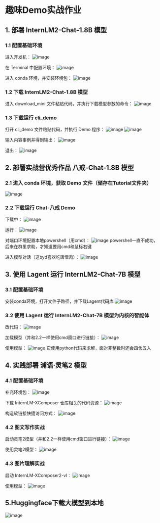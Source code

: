 # 趣味Demo实战作业

## 1. 部署 InternLM2-Chat-1.8B 模型

### 1.1 配置基础环境

进入开发机：
![image](https://github.com/Hajime1235/InternLM/assets/165744158/3a4ff381-cca6-4f80-9359-d232ffaf7db5)

在 Terminal 中配置环境：
![image](https://github.com/Hajime1235/InternLM/assets/165744158/11d92e01-7af5-4a14-8b89-978e5ee6ee5d)

进入 conda 环境，并安装环境包：
![image](https://github.com/Hajime1235/InternLM/assets/165744158/e4f20696-1c62-4fcb-ad7f-b07226356d1b)

### 1.2 下载 InternLM2-Chat-1.8B 模型

进入 download_mini 文件粘贴代码，并执行下载模型参数的命令：
![image](https://github.com/Hajime1235/InternLM/assets/165744158/458f86a0-fd6f-4846-a34d-43a37a941f8e)

### 1.3 下载运行 cli_demo

打开 cli_demo 文件粘贴代码，并执行 Demo 程序：
![image](https://github.com/Hajime1235/InternLM/assets/165744158/8fa01633-e4df-4ae3-b8a2-4f22fa3b7b8b)
![image](https://github.com/Hajime1235/InternLM/assets/165744158/617bba4c-90b8-40b4-bfeb-4f147ca3fb82)

输入内容事例并得到输出：
![image](https://github.com/Hajime1235/InternLM/assets/165744158/dd77d072-89eb-4460-a7fb-85bfcecbd5b4)

退出：
![image](https://github.com/Hajime1235/InternLM/assets/165744158/e17662ca-a817-4a08-9727-9b8750b3323e)


## 2. 部署实战营优秀作品 八戒-Chat-1.8B 模型

### 2.1 进入 conda 环境，获取 Demo 文件（储存在Tutorial文件夹）
![image](https://github.com/Hajime1235/InternLM/assets/165744158/6d816196-4114-4c5a-91ae-3c66e38cc443)

### 2.2 下载运行 Chat-八戒 Demo

下载中：
![image](https://github.com/Hajime1235/InternLM/assets/165744158/b350581a-86ce-4b48-bb4c-ede78d3bb0a2)

运行：
![image](https://github.com/Hajime1235/InternLM/assets/165744158/235419f3-1619-4755-86b7-6a68dde461a9)

对端口环境配置本地powershell（用cmd）：
![image](https://github.com/Hajime1235/InternLM/assets/165744158/c3eb28c0-40e6-4f9e-961a-10bc2bccd98c)
powershell一直不成功，后来在群里求助，才知道要用cmd和鼠标右键

进入模型对话（这byd喜欢吃唐僧肉）：
![image](https://github.com/Hajime1235/InternLM/assets/165744158/7438f32b-ac01-4434-9f27-70615a78b98a)

## 3. 使用 Lagent 运行 InternLM2-Chat-7B 模型

### 3.1 配置基础环境
安装conda环境，打开文件子路径，并下载Lagent代码库
![image](https://github.com/Hajime1235/InternLM/assets/165744158/9f939b5c-22a8-4f51-9e1e-ae92e8edc6c3)

### 3.2 使用 Lagent 运行 InternLM2-Chat-7B 模型为内核的智能体

改代码：
![image](https://github.com/Hajime1235/InternLM/assets/165744158/1cd131b7-27c5-4c95-86fb-e59700931013)

加载模型（并和2.2一样使用cmd窗口进行链接）：
![image](https://github.com/Hajime1235/InternLM/assets/165744158/0308e04a-94b1-4514-93eb-457be20a924e)

使用模型：
![image](https://github.com/Hajime1235/InternLM/assets/165744158/e299b48b-4b62-4e13-96e1-292f8a6c0c51)
它使用python代码来求解，面对非整数时还会四舍五入

## 4. 实践部署 浦语·灵笔2 模型

### 4.1 配置基础环境

补充环境包：
![image](https://github.com/Hajime1235/InternLM/assets/165744158/b842b723-bb0b-43ee-bed1-20fac46445df)

下载 InternLM-XComposer 仓库相关的代码资源：
![image](https://github.com/Hajime1235/InternLM/assets/165744158/10395e6e-439e-429d-bb60-e7ed0ab77f72)


构造软链接快捷访问方式：
![image](https://github.com/Hajime1235/InternLM/assets/165744158/823e5790-3c9d-4550-b79d-bc49c6acbf79)

### 4.2 图文写作实战

启动灵笔2模型（并和2.2一样使用cmd窗口进行链接）：
![image](https://github.com/Hajime1235/InternLM/assets/165744158/09d8fc83-df43-4337-b9c0-14c6a2bb2192)

使用灵笔2模型：
![image](https://github.com/Hajime1235/InternLM/assets/165744158/d690e806-bd00-4443-a2f1-c259051f0e41)


### 4.3 图片理解实战

启动 InternLM-XComposer2-vl：
![image](https://github.com/Hajime1235/InternLM/assets/165744158/ee2844ae-9e21-47c2-9fe0-7dee6e892d6c)

使用模型：
![image](https://github.com/Hajime1235/InternLM/assets/165744158/6e6bf406-ae65-4db8-8e5e-924517ad5401)

## 5.Huggingface下载大模型到本地
![image](https://github.com/Hajime1235/InternLM/assets/165744158/a8323322-f596-461a-9f57-777d6287311f)

